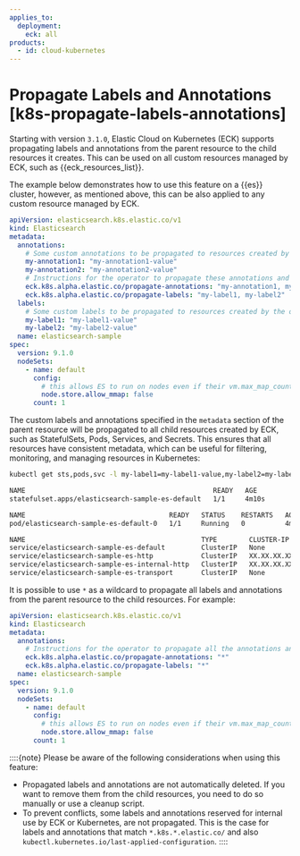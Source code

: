 ```yaml
---
applies_to:
  deployment:
    eck: all
products:
  - id: cloud-kubernetes
---
```


# Propagate Labels and Annotations [k8s-propagate-labels-annotations]

Starting with version `3.1.0`, Elastic Cloud on Kubernetes (ECK) supports propagating labels and annotations from the parent resource to the child resources it creates. This can be used on all custom resources managed by ECK, such as {{eck_resources_list}}.

The example below demonstrates how to use this feature on a {{es}} cluster, however, as mentioned above, this can be also applied to any custom resource managed by ECK.

```yaml
apiVersion: elasticsearch.k8s.elastic.co/v1
kind: Elasticsearch
metadata:
  annotations:
    # Some custom annotations to be propagated to resources created by the operator.
    my-annotation1: "my-annotation1-value"
    my-annotation2: "my-annotation2-value"
    # Instructions for the operator to propagate these annotations and labels to resources it creates.
    eck.k8s.alpha.elastic.co/propagate-annotations: "my-annotation1, my-annotation2"
    eck.k8s.alpha.elastic.co/propagate-labels: "my-label1, my-label2"
  labels:
    # Some custom labels to be propagated to resources created by the operator.
    my-label1: "my-label1-value"
    my-label2: "my-label2-value"
  name: elasticsearch-sample
spec:
  version: 9.1.0
  nodeSets:
    - name: default
      config:
        # this allows ES to run on nodes even if their vm.max_map_count has not been increased, at a performance cost
        node.store.allow_mmap: false
      count: 1
```

The custom labels and annotations specified in the `metadata` section of the parent resource will be propagated to all child resources created by ECK, such as StatefulSets, Pods, Services, and Secrets. This ensures that all resources have consistent metadata, which can be useful for filtering, monitoring, and managing resources in Kubernetes:

```sh
kubectl get sts,pods,svc -l my-label1=my-label1-value,my-label2=my-label2-value
```

```sh
NAME                                               READY   AGE
statefulset.apps/elasticsearch-sample-es-default   1/1     4m10s

NAME                                    READY   STATUS    RESTARTS   AGE
pod/elasticsearch-sample-es-default-0   1/1     Running   0          4m9s

NAME                                            TYPE        CLUSTER-IP       EXTERNAL-IP   PORT(S)    AGE
service/elasticsearch-sample-es-default         ClusterIP   None             <none>        9200/TCP   4m12s
service/elasticsearch-sample-es-http            ClusterIP   XX.XX.XX.XX      <none>        9200/TCP   4m14s
service/elasticsearch-sample-es-internal-http   ClusterIP   XX.XX.XX.XX      <none>        9200/TCP   4m14s
service/elasticsearch-sample-es-transport       ClusterIP   None             <none>        9300/TCP   4m14s
```

It is possible to use `*` as a wildcard to propagate all labels and annotations from the parent resource to the child resources. For example:

```yaml
apiVersion: elasticsearch.k8s.elastic.co/v1
kind: Elasticsearch
metadata:
  annotations:
    # Instructions for the operator to propagate all the annotations and labels to resources it creates.
    eck.k8s.alpha.elastic.co/propagate-annotations: "*"
    eck.k8s.alpha.elastic.co/propagate-labels: "*"
  name: elasticsearch-sample
spec:
  version: 9.1.0
  nodeSets:
    - name: default
      config:
        # this allows ES to run on nodes even if their vm.max_map_count has not been increased, at a performance cost
        node.store.allow_mmap: false
      count: 1
```

::::{note}
Please be aware of the following considerations when using this feature:
* Propagated labels and annotations are not automatically deleted. If you want to remove them from the child resources, you need to do so manually or use a cleanup script.
* To prevent conflicts, some labels and annotations reserved for internal use by ECK or Kubernetes, are not propagated. This is the case for labels and annotations that match `*.k8s.*.elastic.co/` and also `kubectl.kubernetes.io/last-applied-configuration`.
::::
